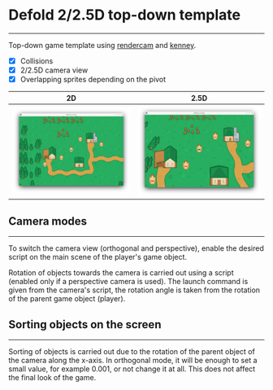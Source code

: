 # Defold 2/2.5D top-down template
---

Top-down game template using [rendercam](https://github.com/rgrams/rendercam) and [kenney](https://kenney.nl/assets/medieval-rts).

- [x] Collisions
- [x] 2/2.5D camera view
- [x] Overlapping sprites depending on the pivot

<table>
    <thead>
        <tr>
            <th>2D</th>
            <th>2.5D</th>
        </tr>
    </thead>
    <tbody>
        <tr>
            <td><img src="/Screenshot_20220118_152317.png"/></td>
            <td><img src="/Screenshot_20220118_152200.png"/></td>
        </tr>
    </tbody>
</table>

## Camera modes
---

To switch the camera view (orthogonal and perspective), enable the desired script on the main scene of the player's game object.

Rotation of objects towards the camera is carried out using a script (enabled only if a perspective camera is used). The launch command is given from the camera's script, the rotation angle is taken from the rotation of the parent game object (player).

## Sorting objects on the screen
---

Sorting of objects is carried out due to the rotation of the parent object of the camera along the x-axis. In orthogonal mode, it will be enough to set a small value, for example 0.001, or not change it at all. This does not affect the final look of the game.
